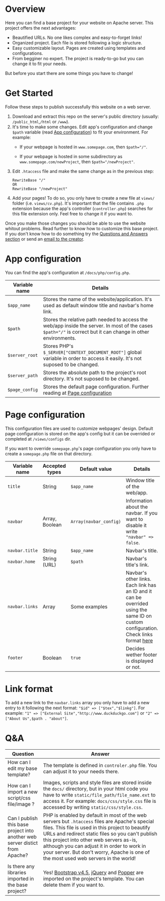 # Overview
Here you can find a base project for your website on Apache server. This project offers the next advantages:

- Beautified URLs. No one likes complex and easy-to-forget links!
- Organized project. Each file is stored following a logic structure.
- Easy customizable layout. Pages are created using templates and configurations.
- From begginer no expert. The project is ready-to-go but you can change it to fit your needs.

But before you start there are some things you have to change!

# Get Started
Follow these steps to publish successfully this website on a web server.
1. Download and extract this repo on the server's public directory (usually: `/public_html`,`/html` or `/www`).
2. It's time to make some changes. Edit app's configuration and change `$path` variable (read [App configuration](#app-configuration)) to fit your environment. For example:
    - If your webpage is hosted in `www.somepage.com`, then `$path="/"`.

    - If your webpage is hosted in some subdirectory as `www.somepage.com/newProject`, then `$path="/newProject"`.
3. Edit `.htaccess` file and make the same change as in the previous step:
    ```
    RewriteBase "/"
    OR
    RewriteBase "/newProject"
    ```  
4. Add your pages! To do so, you only have to create a new file at `views/` folder (i.e. `views/cv.php`). It's important that the file contains `.php` extension because the app's controller (`controller.php`) searches for this file extension only. Feel free to change it if you want to.

Once you make those changes you should be able to use the website whitout problems. Read further to know how to customize this base project. If you don't know how to do something try the [Questions and Answers section](#QA) or send an [email to the creator](mailto:iosusala@riseup.net).

# App configuration
You can find the app's configuration at `/docs/php/config.php`.

|  Variable name | Details |
| ------- | ------- |
| `$app_name` | Stores the name of the website/application. It's used as default window title and navbar's home link. |
| `$path` | Stores the relative path needed to access the web/app inside the server. In most of the cases `$path="/"` is correct but it can change in other environments. |
| `$server_root` | Stores PHP's `$_SERVER["CONTEXT_DOCUMENT_ROOT"]` global variable in order to access it easily. It's not suposed to be changed. |
| `$server_path` | Stores the absolute path to the project's root directory. It's not suposed to be changed. |
| `$page_config` | Stores the default page configuration. Further reading at [Page configuration](#page-configuration) |

# Page configuration
This configuration files are used to customize webpages' design. Default page configuration is stored on the app's config but it can be overrided or completed at `/views/configs` dir.

If you want to override `somepage.php`'s page configuration you only have to create a `somepage.php` file on that directory.

|  Variable name | Accepted types | Default value | Details |
| ------- | ------- |  ------- |  ------- |
| `title` | String | `$app_name`| Window title of the web/app. |
| `navbar` | Array, Boolean | `Array(navbar_config)` | Information about the navbar. If you want to disable it write `"navbar" => false`.|
| `navbar.title` | String | `$app_name` | Navbar's title. |
| `navbar.home` | String (URL) | `$path` | Navbar's title's link. |
| `navbar.links` | Array | Some examples | Navbar's other links. Each link has an ID and it can be overrided using the same ID on custom configuration. Check links format [here](#link-format) |
| `footer` | Boolean | `true` | Decides wether footer is displayed or not.|

# Link format

To add a new link to the `navbar.links` array you only have to add a new entry to it following the next format: `"$id" => ["$tex","$linkg"]`. For example: `"1" => ["External Site","http://www.duckduckgo.com"]` or `"2" => ["About Us",$path . "about"]`.

# Q&A

| Question | Answer |
| -------- | ------ |
| How can I edit my base template? | The template is defined in `controler.php` file. You can adjust it to your needs there. |
| How can I import a new script/css file/image ? | Images, scripts and style files are stored inside the `docs/` directory, but in your html code you have to write `static/file_path/file_name.ext` to access it. For example: `docs/css/style.css` file is accessed by writing `static/css/style.css`. |
| Can I publish this base project into another web server distict from Apache? | PHP is enabled by default in most of the web servers but `.htaccess` files are Apache's special files. This file is used in this project to beautify URLs and redirect static files so you can't publish this project into other web servers as-is, although you can adjust it in order to work in your server. But don't worry, Apache is one of the most used web servers in the world!  |
| Is there any libraries imported in the base project? | Yes! [Bootstrap v4.5](https://getbootstrap.com/), [jQuery](https://jquery.com/) and [Popper](https://popper.js.org/) are imported on the project's template. You can delete them if you want to. |

